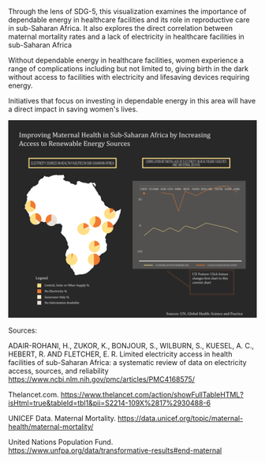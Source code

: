 Through the lens of SDG-5, this visualization examines the importance of dependable energy in healthcare facilities and its role in reproductive care in sub-Saharan Africa. It also explores the direct correlation between maternal mortality rates and a lack of electricity in healthcare facilities in sub-Saharan Africa

Without dependable energy in healthcare facilities, women experience a
range of complications including but not limited to, giving birth in
the dark without access to facilities with electricity and lifesaving devices requiring energy.

Initiatives that focus on investing in dependable energy in this area
will have a direct impact in saving women's lives.

![PreviewViz](preview.png)

Sources:

ADAIR-ROHANI, H., ZUKOR, K., BONJOUR, S., WILBURN, S., KUESEL, A. C.,
HEBERT, R. AND FLETCHER, E. R. Limited electricity access in health
facilities of sub-Saharan Africa: a systematic review of data on
electricity access, sources, and reliability https://www.ncbi.nlm.nih.gov/pmc/articles/PMC4168575/

Thelancet.com. https://www.thelancet.com/action/showFullTableHTML?isHtml=true&tableId=tbl1&pii=S2214-109X%2817%2930488-6

UNICEF Data. Maternal Mortality. https://data.unicef.org/topic/maternal-health/maternal-mortality/

United Nations Population Fund. https://www.unfpa.org/data/transformative-results#end-maternal
